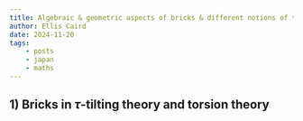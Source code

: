 ```yaml
---
title: Algebraic & geometric aspects of bricks & different notions of tameness - Charles Paquette
author: Ellis Caird
date: 2024-11-20
tags:
    - posts
    - japan
    - maths
---
```


## 1) Bricks in $\tau$-tilting theory and torsion theory
